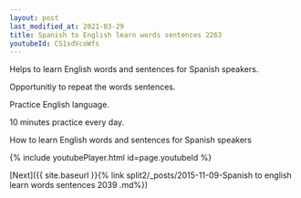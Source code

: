 ```yaml
---
layout: post
last_modified_at: 2021-03-29
title: Spanish to English learn words sentences 2263 
youtubeId: CS1sdVcoWfs
---
```

 
 
Helps to learn English words and sentences for Spanish speakers.

Opportunitiy to repeat the words sentences. 

Practice English language. 
 
10 minutes practice every day. 
 
How to learn English words and sentences for Spanish speakers 
 
{% include youtubePlayer.html id=page.youtubeId %}
 
 
[Next]({{ site.baseurl }}{% link  split2/_posts/2015-11-09-Spanish to english learn words sentences 2039 .md%})
 
